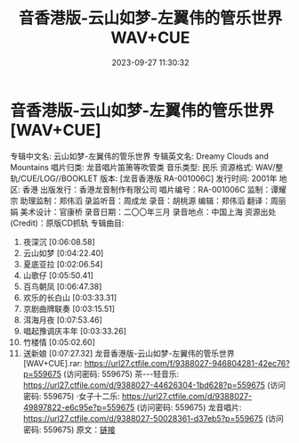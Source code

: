 ﻿---
title: 音香港版-云山如梦-左翼伟的管乐世界WAV+CUE
date: 2023-09-27 11:30:32
categories: 古典音乐、新世纪、纯音雅乐
tags: 纯音雅乐
---
# 音香港版-云山如梦-左翼伟的管乐世界[WAV+CUE]

专辑中文名: 云山如梦-左翼伟的管乐世界
专辑英文名: Dreamy Clouds and Mountains
唱片归类: 龙音唱片笛箫等吹管类
音乐类型: 民乐
资源格式: WAV/整轨/CUE/LOG//BOOKLET
版本: [龙音香港版 RA-001006C]
发行时间: 2001年
地区: 香港
出版发行：香港龙音制作有限公司
唱片编号：RA-001006C
监制：谭耀宗
助理监制：郑伟滔
录监听音：周成龙
录音：胡桃源
编辑：郑伟滔
翻译：周丽娟
美术设计：官康桥
录音日期：二〇〇年三月
录音地点：中国上海
资源出处(Credit)：原版CD抓轨
专辑曲目:
01. 夜深沉 [0:06:08.58]
02. 云山如梦 [0:04:22.40]
03. 夏底亚拉 [0:02:06.54]
04. 山歌仔 [0:05:50.41]
05. 百鸟朝凤 [0:06:47.38]
06. 欢乐的长白山 [0:03:33.31]
07. 京剧曲牌联奏 [0:03:15.51]
08. 洱海月夜 [0:07:53.46]
09. 唱起豫调庆丰年 [0:03:33.26]
10. 竹楼情 [0:05:02.60]
11. 送新娘 [0:07:27.32]
龙音香港版-云山如梦-左翼伟的管乐世界[WAV+CUE].rar: https://url27.ctfile.com/f/9388027-946804281-42ec76?p=559675
(访问密码: 559675)
茶---轻音乐: https://url27.ctfile.com/d/9388027-44626304-1bd628?p=559675
(访问密码: 559675)
·女子十二乐: https://url27.ctfile.com/d/9388027-49897822-e6c95e?p=559675
(访问密码: 559675)
龙音唱片: https://url27.ctfile.com/d/9388027-50028361-d37eb5?p=559675
(访问密码: 559675)
原文：[链接](https://blog.sina.com.cn/s/blog_1647c7e76010313js.html)